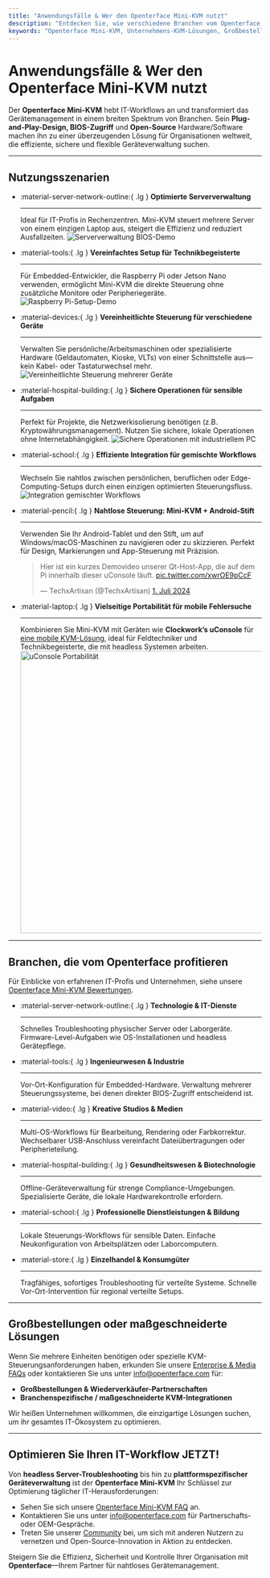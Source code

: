 ```yaml
---
title: "Anwendungsfälle & Wer den Openterface Mini-KVM nutzt"
description: "Entdecken Sie, wie verschiedene Branchen vom Openterface Mini-KVM profitieren, um IT-Workflows zu optimieren, BIOS-Zugriff zu ermöglichen und die Betriebseffizienz zu steigern. Erkunden Sie auch eine Vielzahl von Nutzungsszenarien wie Serververwaltung, Raspberry Pi-Setup, sichere Operationen, Android-Stiftsteuerung und Fehlersuche im Feld mit uConsole."
keywords: "Openterface Mini-KVM, Unternehmens-KVM-Lösungen, Großbestellungen, Open-Source-Hardware, BIOS-Zugriff, headless Geräteverwaltung, sichere IT-Operationen, plattformübergreifende Steuerung, Ingenieurwesen, kreative Studios, Fertigung, Gesundheits-IT, Serververwaltung, Raspberry Pi-Setup, Android-Stiftsteuerung, uConsole-Integration, technische Fehlersuche, Kryptowährungssicherheit, Workflow-Integration"
---
```


# Anwendungsfälle & Wer den Openterface Mini-KVM nutzt

Der **Openterface Mini-KVM** hebt IT-Workflows an und transformiert das Gerätemanagement in einem breiten Spektrum von Branchen. Sein **Plug-and-Play-Design, BIOS-Zugriff** und **Open-Source** Hardware/Software machen ihn zu einer überzeugenden Lösung für Organisationen weltweit, die effiziente, sichere und flexible Geräteverwaltung suchen.

---

## Nutzungsszenarien

<div class="grid cards" markdown>

-   :material-server-network-outline:{ .lg } __Optimierte Serververwaltung__

    ---

    Ideal für IT-Profis in Rechenzentren. Mini-KVM steuert mehrere Server von einem einzigen Laptop aus, steigert die Effizienz und reduziert Ausfallzeiten.
    <img src="/images/product/use-case-demo-pc-bios-1.jpg" alt="Serververwaltung BIOS-Demo" style="max-width: 100%;"/>

-   :material-tools:{ .lg } __Vereinfachtes Setup für Technikbegeisterte__

    ---

    Für Embedded-Entwickler, die Raspberry Pi oder Jetson Nano verwenden, ermöglicht Mini-KVM die direkte Steuerung ohne zusätzliche Monitore oder Peripheriegeräte.
    <img src="/images/product/use-case-demo-respberry-pi.jpg" alt="Raspberry Pi-Setup-Demo" style="max-width: 100%;"/>

-   :material-devices:{ .lg } __Vereinheitlichte Steuerung für verschiedene Geräte__

    ---

    Verwalten Sie persönliche/Arbeitsmaschinen oder spezialisierte Hardware (Geldautomaten, Kioske, VLTs) von einer Schnittstelle aus—kein Kabel- oder Tastaturwechsel mehr.
    <img src="/images/product/use-case-demo-macmini2009-3.jpg" alt="Vereinheitlichte Steuerung mehrerer Geräte" style="max-width: 100%;"/>

-   :material-hospital-building:{ .lg } __Sichere Operationen für sensible Aufgaben__

    ---

    Perfekt für Projekte, die Netzwerkisolierung benötigen (z.B. Kryptowährungsmanagement). Nutzen Sie sichere, lokale Operationen ohne Internetabhängigkeit.
    <img src="/images/product/use-case-demo-industrial-pc.jpg" alt="Sichere Operationen mit industriellem PC" style="max-width: 100%;"/>

-   :material-school:{ .lg } __Effiziente Integration für gemischte Workflows__

    ---

    Wechseln Sie nahtlos zwischen persönlichen, beruflichen oder Edge-Computing-Setups durch einen einzigen optimierten Steuerungsfluss.
    <img src="/images/product/use-case-demo-macbookpro2010.jpg" alt="Integration gemischter Workflows" style="max-width: 100%;"/>

-   :material-pencil:{ .lg } __Nahtlose Steuerung: Mini-KVM + Android-Stift__

    ---

    Verwenden Sie Ihr Android-Tablet und den Stift, um auf Windows/macOS-Maschinen zu navigieren oder zu skizzieren. Perfekt für Design, Markierungen und App-Steuerung mit Präzision.
    <blockquote class="twitter-tweet" data-media-max-width="560"><p lang="en" dir="ltr">Hier ist ein kurzes Demovideo unserer Qt-Host-App, die auf dem Pi innerhalb dieser uConsole läuft. <a href="https://t.co/xwrOE9pCcF">pic.twitter.com/xwrOE9pCcF</a></p>&mdash; TechxArtisan (@TechxArtisan) <a href="https://twitter.com/TechxArtisan/status/1872660955768946823?ref_src=twsrc%5Etfw">1. Juli 2024</a></blockquote>
    <script async src="https://platform.twitter.com/widgets.js" charset="utf-8"></script>

-   :material-laptop:{ .lg } __Vielseitige Portabilität für mobile Fehlersuche__

    ---

    Kombinieren Sie Mini-KVM mit Geräten wie **Clockwork’s uConsole** für [eine mobile KVM-Lösung](https://x.com/TechxArtisan/status/1807824199152722019), ideal für Feldtechniker und Technikbegeisterte, die mit headless Systemen arbeiten.
    <img src="https://pbs.twimg.com/media/GRaeGqHa0AA_GMv?format=jpg&name=4096x4096" alt="uConsole Portabilität" width="560" height="560" style="max-width: 100%;"/>

</div>

---

## Branchen, die vom Openterface profitieren

Für Einblicke von erfahrenen IT-Profis und Unternehmen, siehe unsere [Openterface Mini-KVM Bewertungen](/product/minikvm/reviews/).

<div class="grid cards" markdown>

-   :material-server-network-outline:{ .lg } __Technologie & IT-Dienste__

    ---

    Schnelles Troubleshooting physischer Server oder Laborgeräte.
    Firmware-Level-Aufgaben wie OS-Installationen und headless Gerätepflege.

-   :material-tools:{ .lg } __Ingenieurwesen & Industrie__

    ---

    Vor-Ort-Konfiguration für Embedded-Hardware.
    Verwaltung mehrerer Steuerungssysteme, bei denen direkter BIOS-Zugriff entscheidend ist.

-   :material-video:{ .lg } __Kreative Studios & Medien__

    ---

    Multi-OS-Workflows für Bearbeitung, Rendering oder Farbkorrektur.
    Wechselbarer USB-Anschluss vereinfacht Dateiübertragungen oder Peripherieteilung.

-   :material-hospital-building:{ .lg } __Gesundheitswesen & Biotechnologie__

    ---

    Offline-Geräteverwaltung für strenge Compliance-Umgebungen.
    Spezialisierte Geräte, die lokale Hardwarekontrolle erfordern.

-   :material-school:{ .lg } __Professionelle Dienstleistungen & Bildung__

    ---

    Lokale Steuerungs-Workflows für sensible Daten.
    Einfache Neukonfiguration von Arbeitsplätzen oder Laborcomputern.

-   :material-store:{ .lg } __Einzelhandel & Konsumgüter__

    ---

    Tragfähiges, sofortiges Troubleshooting für verteilte Systeme.
    Schnelle Vor-Ort-Intervention für regional verteilte Setups.

</div>

---

## Großbestellungen oder maßgeschneiderte Lösungen

Wenn Sie mehrere Einheiten benötigen oder spezielle KVM-Steuerungsanforderungen haben, erkunden Sie unsere [Enterprise & Media FAQs](/faq/business) oder kontaktieren Sie uns unter [info@openterface.com](mailto:info@openterface.com) für:

- **Großbestellungen & Wiederverkäufer-Partnerschaften**  
- **Branchenspezifische / maßgeschneiderte KVM-Integrationen**  

Wir heißen Unternehmen willkommen, die einzigartige Lösungen suchen, um ihr gesamtes IT-Ökosystem zu optimieren.

---

## Optimieren Sie Ihren IT-Workflow JETZT!

Von **headless Server-Troubleshooting** bis hin zu **plattformspezifischer Geräteverwaltung** ist der **Openterface Mini-KVM** Ihr Schlüssel zur Optimierung täglicher IT-Herausforderungen:

- Sehen Sie sich unsere [Openterface Mini-KVM FAQ](/faq/minikvm/op-minikvm) an.  
- Kontaktieren Sie uns unter [info@openterface.com](mailto:info@openterface.com) für Partnerschafts- oder OEM-Gespräche.  
- Treten Sie unserer [Community](/community/) bei, um sich mit anderen Nutzern zu vernetzen und Open-Source-Innovation in Aktion zu entdecken.

Steigern Sie die Effizienz, Sicherheit und Kontrolle Ihrer Organisation mit **Openterface**—Ihrem Partner für nahtloses Gerätemanagement.